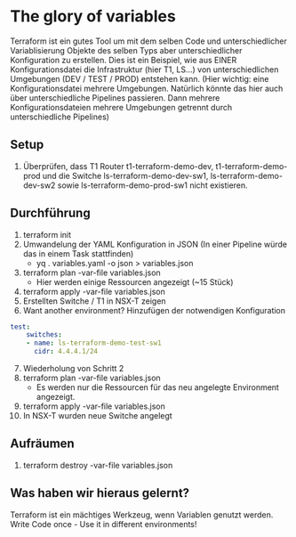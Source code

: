 # The glory of variables

Terraform ist ein gutes Tool um mit dem selben Code und unterschiedlicher Variablisierung Objekte des selben Typs aber unterschiedlicher Konfiguration zu erstellen.
Dies ist ein Beispiel, wie aus EINER Konfigurationsdatei die Infrastruktur (hier T1, LS...) von unterschiedlichen Umgebungen (DEV / TEST / PROD) entstehen kann.
(Hier wichtig: eine Konfigurationsdatei mehrere Umgebungen. Natürlich könnte das hier auch über unterschiedliche Pipelines passieren. Dann mehrere Konfigurationsdateien mehrere Umgebungen getrennt durch unterschiedliche Pipelines) 

## Setup

1. Überprüfen, dass T1 Router t1-terraform-demo-dev, t1-terraform-demo-prod und die Switche ls-terraform-demo-dev-sw1, ls-terraform-demo-dev-sw2 sowie ls-terraform-demo-prod-sw1 nicht existieren.

## Durchführung

1. terraform init
2. Umwandelung der YAML Konfiguration in JSON (In einer Pipeline würde das in einem Task stattfinden)
    - yq . variables.yaml -o json > variables.json
3. terraform plan -var-file variables.json
    - Hier werden einige Ressourcen angezeigt (~15 Stück)
4. terraform apply -var-file variables.json
5. Erstellten Switche / T1 in NSX-T zeigen
6. Want another environment? Hinzufügen der notwendigen Konfiguration

```yaml
test:
    switches:
    - name: ls-terraform-demo-test-sw1
      cidr: 4.4.4.1/24
```

7. Wiederholung von Schritt 2
8. terraform plan -var-file variables.json
    - Es werden nur die Ressourcen für das neu angelegte Environment angezeigt.
9. terraform apply -var-file variables.json
10. In NSX-T wurden neue Switche angelegt

## Aufräumen

1. terraform destroy -var-file variables.json

## Was haben wir hieraus gelernt?

Terraform ist ein mächtiges Werkzeug, wenn Variablen genutzt werden. Write Code once - Use it in different environments!